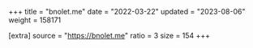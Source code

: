 +++
title = "bnolet.me"
date = "2022-03-22"
updated = "2023-08-06"
weight = 158171

[extra]
source = "https://bnolet.me"
ratio = 3
size = 154
+++
